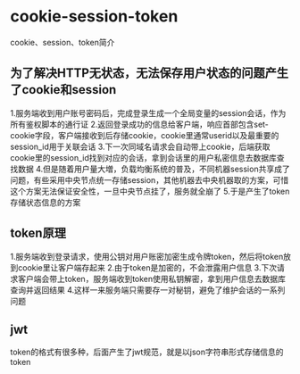 # cookie-session-token
cookie、session、token简介

## 为了解决HTTP无状态，无法保存用户状态的问题产生了cookie和session
1.服务端收到用户账号密码后，完成登录生成一个全局变量的session会话，作为所有鉴权脚本的通行证
2.返回登录成功的信息给客户端，响应首部包含set-cookie字段，客户端接收到后存储cookie，cookie里通常userid以及最重要的session_id用于关联会话
3.下一次同域名请求会自动带上cookie，后端获取cookie里的session_id找到对应的会话，拿到会话里的用户私密信息去数据库查找数据
4.但是随着用户量大増，负载均衡系统的普及，不同机器session共享成了问题，有些采用中央节点统一存储session，其他机器去中央机器取的方案，可惜这个方案无法保证安全性，一旦中央节点挂了，服务就全崩了
5.于是产生了token存储状态信息的方案

## token原理
1.服务端收到登录请求，使用公钥对用户账密加密生成令牌token，然后将token放到cookie里让客户端存起来
2.由于token是加密的，不会泄露用户信息
3.下次请求客户端会带上token，服务端收到token使用私钥解密，拿到用户信息去数据库查询并返回结果
4.这样一来服务端只需要存一对秘钥，避免了维护会话的一系列问题

## jwt
token的格式有很多种，后面产生了jwt规范，就是以json字符串形式存储信息的token

